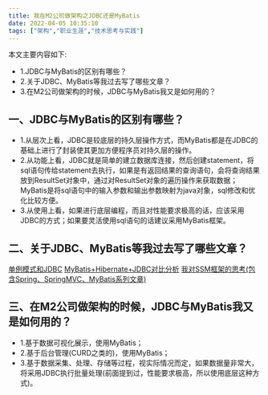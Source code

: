 ```yaml
---
title: 我在M2公司做架构之JDBC还是MyBatis
date: 2022-04-05 10:35:10
tags: ["架构","职业生涯","技术思考与实践"]
---
```


本文主要内容如下:

- 1.JDBC与MyBatis的区别有哪些？
- 2.关于JDBC、MyBatis等我过去写了哪些文章？
- 3.在M2公司做架构的时候，JDBC与MyBatis我又是如何用的？

<!--more-->

## 一、JDBC与MyBatis的区别有哪些？
- 1.从层次上看，JDBC是较底层的持久层操作方式，而MyBatis都是在JDBC的基础上进行了封装使其更加方便程序员对持久层的操作。
- 2.从功能上看，JDBC就是简单的建立数据库连接，然后创建statement，将sql语句传给statement去执行，如果是有返回结果的查询语句，会将查询结果放到ResultSet对象中，通过对ResultSet对象的遍历操作来获取数据；MyBatis是将sql语句中的输入参数和输出参数映射为java对象，sql修改和优化比较方便。
- 3.从使用上看，如果进行底层编程，而且对性能要求极高的话，应该采用JDBC的方式；如果要灵活使用sql语句的话建议采用MyBatis框架。

## 二、关于JDBC、MyBatis等我过去写了哪些文章？
[单例模式和JDBC](https://www.cnblogs.com/youcong/p/7841994.html)
[MyBatis+Hibernate+JDBC对比分析](https://www.cnblogs.com/youcong/p/8719778.html)
[我对SSM框架的思考(包含Spring、SpringMVC、MyBatis系列文章)](https://youcongtech.com/2021/11/07/%E6%88%91%E5%AF%B9SSM%E6%A1%86%E6%9E%B6%E7%9A%84%E6%80%9D%E8%80%83/)

## 三、在M2公司做架构的时候，JDBC与MyBatis我又是如何用的？
- 1.基于数据可视化展示，使用MyBatis；
- 2.基于后台管理(CURD之类的)，使用MyBatis；
- 3.基于数据采集、处理、存储等过程，视实际情况而定，如果数据量非常大，将采用JDBC执行批量处理(前面提到过，性能要求极高，所以使用底层这种方式)。